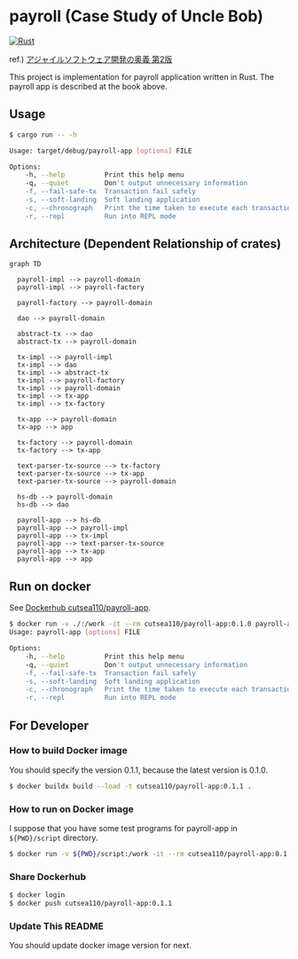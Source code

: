 # payroll (Case Study of Uncle Bob)

[![Rust](https://github.com/cutsea110/payroll/actions/workflows/rust.yml/badge.svg)](https://github.com/cutsea110/payroll/actions/workflows/rust.yml)

ref.) [アジャイルソフトウェア開発の奥義 第2版](https://www.amazon.co.jp/dp/4797347783)

This project is implementation for payroll application written in Rust.
The payroll app is described at the book above.

## Usage

```bash
$ cargo run -- -h

Usage: target/debug/payroll-app [options] FILE

Options:
    -h, --help          Print this help menu
    -q, --quiet         Don't output unnecessary information
    -f, --fail-safe-tx  Transaction fail safely
    -s, --soft-landing  Soft landing application
    -c, --chronograph   Print the time taken to execute each transaction
    -r, --repl          Run into REPL mode
```

## Architecture (Dependent Relationship of crates)

```mermaid
graph TD

  payroll-impl --> payroll-domain
  payroll-impl --> payroll-factory

  payroll-factory --> payroll-domain

  dao --> payroll-domain

  abstract-tx --> dao
  abstract-tx --> payroll-domain

  tx-impl --> payroll-impl
  tx-impl --> dao
  tx-impl --> abstract-tx
  tx-impl --> payroll-factory
  tx-impl --> payroll-domain
  tx-impl --> tx-app
  tx-impl --> tx-factory

  tx-app --> payroll-domain
  tx-app --> app

  tx-factory --> payroll-domain
  tx-factory --> tx-app

  text-parser-tx-source --> tx-factory
  text-parser-tx-source --> tx-app
  text-parser-tx-source --> payroll-domain

  hs-db --> payroll-domain
  hs-db --> dao

  payroll-app --> hs-db
  payroll-app --> payroll-impl
  payroll-app --> tx-impl
  payroll-app --> text-parser-tx-source
  payroll-app --> tx-app
  payroll-app --> app
```

## Run on docker

See [Dockerhub cutsea110/payroll-app](https://hub.docker.com/repository/docker/cutsea110/payroll-app/general).

```bash
$ docker run -v ./:/work -it --rm cutsea110/payroll-app:0.1.0 payroll-app -h
Usage: payroll-app [options] FILE

Options:
    -h, --help          Print this help menu
    -q, --quiet         Don't output unnecessary information
    -f, --fail-safe-tx  Transaction fail safely
    -s, --soft-landing  Soft landing application
    -c, --chronograph   Print the time taken to execute each transaction
    -r, --repl          Run into REPL mode
```

## For Developer

### How to build Docker image

You should specify the version 0.1.1, because the latest version is 0.1.0.

```bash
$ docker buildx build --load -t cutsea110/payroll-app:0.1.1 .
```
### How to run on Docker image

I suppose that you have some test programs for payroll-app in `${PWD}/script` directory.

```bash
$ docker run -v ${PWD}/script:/work -it --rm cutsea110/payroll-app:0.1.1 payroll-app /work/test1.scr
```

### Share Dockerhub

```bash
$ docker login
$ docker push cutsea110/payroll-app:0.1.1
```

### Update This README

You should update docker image version for next.

